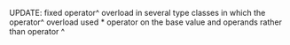 UPDATE: fixed operator^ overload in several type classes in which the operator^ overload used *  operator on the base value and operands rather than operator ^
